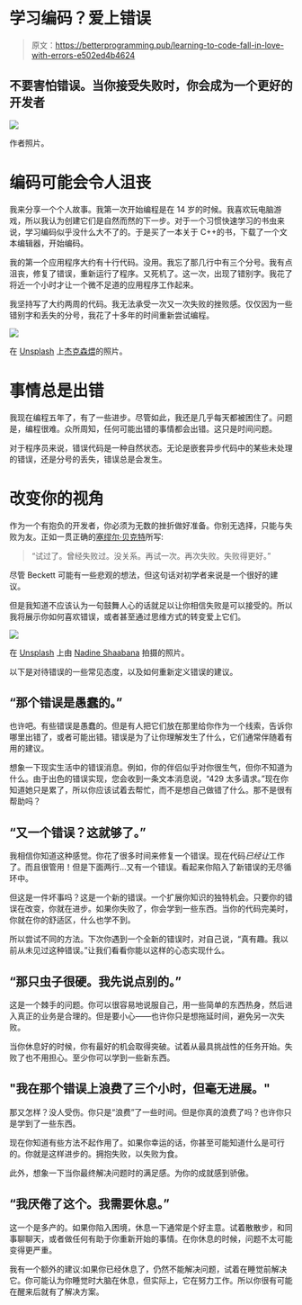 # 学习编码？爱上错误

> 原文：<https://betterprogramming.pub/learning-to-code-fall-in-love-with-errors-e502ed4b4624>

## 不要害怕错误。当你接受失败时，你会成为一个更好的开发者

![](img/58d7f0d32d57ff9ddfbc583fe658b548.png)

作者照片。

# 编码可能会令人沮丧

我来分享一个个人故事。我第一次开始编程是在 14 岁的时候。我喜欢玩电脑游戏，所以我认为创建它们是自然而然的下一步。对于一个习惯快速学习的书虫来说，学习编码似乎没什么大不了的。于是买了一本关于 C++的书，下载了一个文本编辑器，开始编码。

我的第一个应用程序大约有十行代码。没用。我忘了那几行中有三个分号。我有点沮丧，修复了错误，重新运行了程序。又死机了。这一次，出现了错别字。我花了将近一个小时才让一个微不足道的应用程序工作起来。

我坚持写了大约两周的代码。我无法承受一次又一次失败的挫败感。仅仅因为一些错别字和丢失的分号，我花了十多年的时间重新尝试编程。

![](img/508bec213eab436de690533f82bde2a8.png)

在 [Unsplash](https://unsplash.com/collections/9826757/learning?utm_source=unsplash&utm_medium=referral&utm_content=creditCopyText) 上[杰克森煨](https://unsplash.com/@simmerdownjpg?utm_source=unsplash&utm_medium=referral&utm_content=creditCopyText)的照片。

# 事情总是出错

我现在编程五年了，有了一些进步。尽管如此，我还是几乎每天都被困住了。问题是，编程很难。众所周知，任何可能出错的事情都会出错。这只是时间问题。

对于程序员来说，错误代码是一种自然状态。无论是嵌套异步代码中的某些未处理的错误，还是分号的丢失，错误总是会发生。

# 改变你的视角

作为一个有抱负的开发者，你必须为无数的挫折做好准备。你别无选择，只能与失败为友。正如一贯正确的[塞缪尔·贝克特](https://www.brainyquote.com/quotes/samuel_beckett_121335)所写:

> “试过了。曾经失败过。没关系。再试一次。再次失败。失败得更好。”

尽管 Beckett 可能有一些悲观的想法，但这句话对初学者来说是一个很好的建议。

但是我知道不应该认为一句鼓舞人心的话就足以让你相信失败是可以接受的。所以我将展示你如何喜欢错误，或者甚至通过思维方式的转变爱上它们。

![](img/18d0f75f2c61e96003a7070fbd99e38c.png)

在 [Unsplash](https://unsplash.com/s/photos/perspective?utm_source=unsplash&utm_medium=referral&utm_content=creditCopyText) 上由 [Nadine Shaabana](https://unsplash.com/@nadineshaabana?utm_source=unsplash&utm_medium=referral&utm_content=creditCopyText) 拍摄的照片。

以下是对待错误的一些常见态度，以及如何重新定义错误的建议。

## “那个错误是愚蠢的。”

也许吧。有些错误是愚蠢的。但是有人把它们放在那里给你作为一个线索，告诉你哪里出错了，或者可能出错。错误是为了让你理解发生了什么，它们通常伴随着有用的建议。

想象一下现实生活中的错误消息。例如，你的伴侣似乎对你很生气，但你不知道为什么。由于出色的错误实现，您会收到一条文本消息说，“429 太多请求。”现在你知道她只是累了，所以你应该试着去帮忙，而不是想自己做错了什么。那不是很有帮助吗？

## “又一个错误？这就够了。”

我相信你知道这种感觉。你花了很多时间来修复一个错误。现在代码*已经让*工作了。而且很管用！但是下面两行…又有一个错误。看起来你陷入了新错误的无尽循环中。

但这是一件坏事吗？这是一个新的错误。一个扩展你知识的独特机会。只要你的错误在改变，你就在进步。如果你失败了，你会学到一些东西。当你的代码完美时，你就在你的舒适区，什么也学不到。

所以尝试不同的方法。下次你遇到一个全新的错误时，对自己说，“真有趣。我以前从未见过这种错误。”让我们看看你能以这样的心态实现什么。

## “那只虫子很硬。我先说点别的。”

这是一个棘手的问题。你可以很容易地说服自己，用一些简单的东西热身，然后进入真正的业务是合理的。但是要小心——也许你只是想拖延时间，避免另一次失败。

当你休息好的时候，你有最好的机会取得突破。试着从最具挑战性的任务开始。失败了也不用担心。至少你可以学到一些新东西。

## "我在那个错误上浪费了三个小时，但毫无进展。"

那又怎样？没人受伤。你只是“浪费”了一些时间。但是你真的浪费了吗？也许你只是学到了一些东西。

现在你知道有些方法不起作用了。如果你幸运的话，你甚至可能知道什么是可行的。你就是这样进步的。拥抱失败，以失败为食。

此外，想象一下当你最终解决问题时的满足感。为你的成就感到骄傲。

## “我厌倦了这个。我需要休息。”

这一个是多产的。如果你陷入困境，休息一下通常是个好主意。试着散散步，和同事聊聊天，或者做任何有助于你重新开始的事情。在你休息的时候，问题不太可能变得更严重。

我有一个额外的建议:如果你已经休息了，仍然不能解决问题，试着在睡觉前解决它。你可能认为你睡觉时大脑在休息，但实际上，它在努力工作。所以你很有可能在醒来后就有了解决方案。